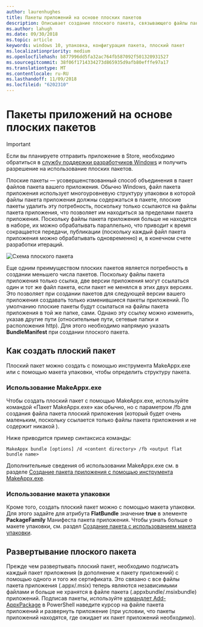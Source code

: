 ```yaml
---
author: laurenhughes
title: Пакеты приложений на основе плоских пакетов
description: Описывает создание плоского пакета, связывающего файлы пакета .appx вашего приложения со ссылками на пакеты приложений.
ms.author: lahugh
ms.date: 09/30/2018
ms.topic: article
keywords: windows 10, упаковка, конфигурация пакета, плоский пакет
ms.localizationpriority: medium
ms.openlocfilehash: b877996dd5fa32ac764fb587092f501320931527
ms.sourcegitcommit: 38f06f1714334273d865935d9afb80efffe97a17
ms.translationtype: MT
ms.contentlocale: ru-RU
ms.lasthandoff: 11/09/2018
ms.locfileid: "6202310"
---
```

# <a name="flat-bundle-app-packages"></a>Пакеты приложений на основе плоских пакетов 

> [!IMPORTANT]
> Если вы планируете отправить приложение в Store, необходимо обратиться в [службу поддержки разработчиков Windows](https://developer.microsoft.com/windows/support) и получить разрешение на использование плоских пакетов.

Плоские пакеты — усовершенствованный способ объединения в пакет файлов пакета вашего приложения. Обычно Windows, файл пакета приложения использует многоуровневую структуру упаковки в которой файлы пакета приложения должны содержаться в пакете, плоские пакеты удалить эту потребность, поскольку только ссылаются на файлы пакета приложения, что позволяет им находиться за пределами пакета приложения. Поскольку файлы пакета приложения больше не находятся в наборе, их можно обрабатывать параллельно, что приводит к время сокращается передачи, публикации (поскольку каждый файл пакета приложения можно обрабатывать одновременно) и, в конечном счете разработки итераций.

![Схема плоского пакета](images/bundle-combined.png)

Еще одним преимуществом плоских пакетов является потребность в создании меньшего числа пакетов. Поскольку файлы пакета приложения только ссылка, две версии приложения могут ссылаться один и тот же файл пакета, если пакет не менялся в этих двух версиях. Это позволяет при создании пакетов для следующей версии вашего приложения создавать только изменившиеся пакеты приложений.
По умолчанию плоские пакеты будут ссылаться на файлы пакета приложения в той же папке, сами. Однако эту ссылку можно изменить, указав другие пути (относительные пути, сетевые папки и расположения http). Для этого необходимо напрямую указать **BundleManifest** при создании плоского пакета. 

## <a name="how-to-create-a-flat-bundle"></a>Как создать плоский пакет

Плоский пакет можно создать с помощью инструмента MakeAppx.exe или с помощью макета упаковки, чтобы определить структуру пакета.

### <a name="using-makeappxexe"></a>Использование MakeAppx.exe
Чтобы создать плоский пакет с помощью MakeAppx.exe, используйте командой «Пакет MakeAppx.exe» как обычно, но с параметром /fb для создания файла пакета плоский приложения (который будет очень маленьким, поскольку ссылается только файлы пакета приложения и не содержит никакой ). 

Ниже приводится пример синтаксиса команды:

```syntax
MakeAppx bundle [options] /d <content directory> /fb <output flat bundle name>
```

Дополнительные сведения об использовании MakeAppx.exe см. в разделе [Создание пакета приложения с помощью инструмента MakeAppx.exe](https://docs.microsoft.com/windows/uwp/packaging/create-app-package-with-makeappx-tool).

### <a name="using-packaging-layout"></a>Использование макета упаковки
Кроме того, создать плоский пакет можно с помощью макета упаковки. Для этого задайте для атрибута **FlatBundle** значение **true** в элементе **PackageFamily** Манифеста пакета приложения. Чтобы узнать больше о макете упаковки, см. раздел [Создание пакета с использованием макета упаковки](packaging-layout.md).

## <a name="how-to-deploy-a-flat-bundle"></a>Развертывание плоского пакета 
Прежде чем развертывать плоский пакет, необходимо подписать каждый пакет приложения (в дополнение к пакету приложений) с помощью одного и того же сертификата. Это связано с все файлы пакета приложения (.appx/.msix) теперь являются независимыми файлами и больше не хранятся в файле пакета (.appxbundle/.msixbundle) приложений. Подписав пакеты, используйте [командлет Add-AppxPackage](https://docs.microsoft.com/powershell/module/appx/add-appxpackage?view=win10-ps) в PowerShell наведите курсор на файле пакета приложений и развернуть приложение (при условии, что пакеты приложений находятся, где ожидает их пакет приложений необходимо). 
